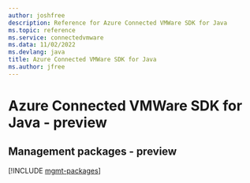 ```yaml
---
author: joshfree
description: Reference for Azure Connected VMWare SDK for Java
ms.topic: reference
ms.service: connectedvmware
ms.data: 11/02/2022
ms.devlang: java
title: Azure Connected VMWare SDK for Java
ms.author: jfree
---
```

# Azure Connected VMWare SDK for Java - preview

## Management packages - preview
[!INCLUDE [mgmt-packages](connected-vmware-mgmt-index.md)]